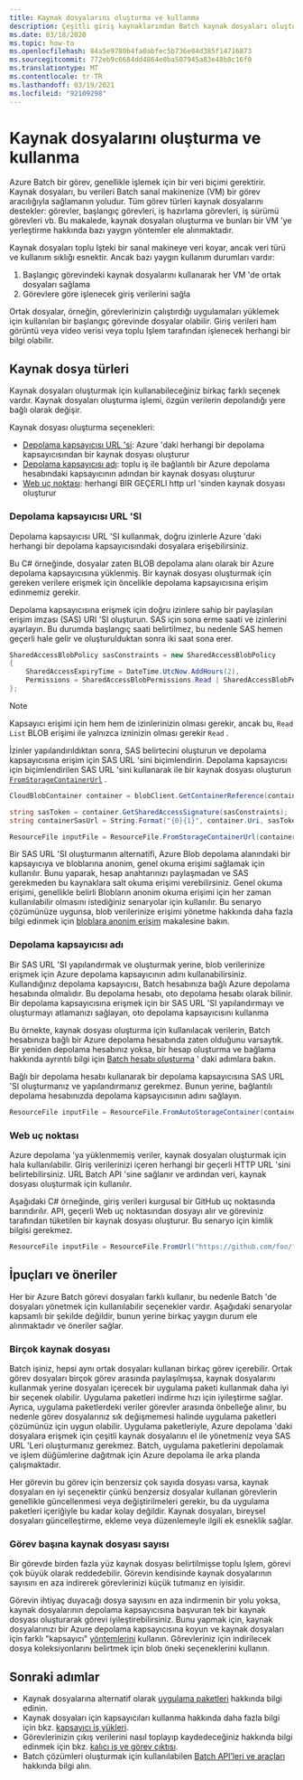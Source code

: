 ```yaml
---
title: Kaynak dosyalarını oluşturma ve kullanma
description: Çeşitli giriş kaynaklarından Batch kaynak dosyaları oluşturmayı öğrenin. Bu makalede, bunları bir VM 'ye oluşturma ve bunlara yerleştirme hakkında bazı yaygın yöntemler ele alınmaktadır.
ms.date: 03/18/2020
ms.topic: how-to
ms.openlocfilehash: 84a5e9780b4fa0abfec5b736e04d385f14716873
ms.sourcegitcommit: 772eb9c6684dd4864e0ba507945a83e48b8c16f0
ms.translationtype: MT
ms.contentlocale: tr-TR
ms.lasthandoff: 03/19/2021
ms.locfileid: "92109298"
---
```

# <a name="creating-and-using-resource-files"></a>Kaynak dosyalarını oluşturma ve kullanma

Azure Batch bir görev, genellikle işlemek için bir veri biçimi gerektirir. Kaynak dosyaları, bu verileri Batch sanal makinenize (VM) bir görev aracılığıyla sağlamanın yoludur. Tüm görev türleri kaynak dosyalarını destekler: görevler, başlangıç görevleri, iş hazırlama görevleri, iş sürümü görevleri vb. Bu makalede, kaynak dosyaları oluşturma ve bunları bir VM 'ye yerleştirme hakkında bazı yaygın yöntemler ele alınmaktadır.  

Kaynak dosyaları toplu Işteki bir sanal makineye veri koyar, ancak veri türü ve kullanım sıklığı esnektir. Ancak bazı yaygın kullanım durumları vardır:

1. Başlangıç görevindeki kaynak dosyalarını kullanarak her VM 'de ortak dosyaları sağlama
1. Görevlere göre işlenecek giriş verilerini sağla

Ortak dosyalar, örneğin, görevlerinizin çalıştırdığı uygulamaları yüklemek için kullanılan bir başlangıç görevinde dosyalar olabilir. Giriş verileri ham görüntü veya video verisi veya toplu Işlem tarafından işlenecek herhangi bir bilgi olabilir.

## <a name="types-of-resource-files"></a>Kaynak dosya türleri

Kaynak dosyaları oluşturmak için kullanabileceğiniz birkaç farklı seçenek vardır. Kaynak dosyaları oluşturma işlemi, özgün verilerin depolandığı yere bağlı olarak değişir.

Kaynak dosyası oluşturma seçenekleri:

- [Depolama kapsayıcısı URL 'si](#storage-container-url): Azure 'daki herhangi bir depolama kapsayıcısından bir kaynak dosyası oluşturur
- [Depolama kapsayıcısı adı](#storage-container-name): toplu iş ile bağlantılı bir Azure depolama hesabındaki kapsayıcının adından bir kaynak dosyası oluşturur
- [Web uç noktası](#web-endpoint): herhangi BIR GEÇERLI http url 'sinden kaynak dosyası oluşturur

### <a name="storage-container-url"></a>Depolama kapsayıcısı URL 'SI

Depolama kapsayıcısı URL 'SI kullanmak, doğru izinlerle Azure 'daki herhangi bir depolama kapsayıcısındaki dosyalara erişebilirsiniz. 

Bu C# örneğinde, dosyalar zaten BLOB depolama alanı olarak bir Azure depolama kapsayıcısına yüklenmiş. Bir kaynak dosyası oluşturmak için gereken verilere erişmek için öncelikle depolama kapsayıcısına erişim edinmemiz gerekir.

Depolama kapsayıcısına erişmek için doğru izinlere sahip bir paylaşılan erişim imzası (SAS) URI 'SI oluşturun. SAS için sona erme saati ve izinlerini ayarlayın. Bu durumda başlangıç saati belirtilmez, bu nedenle SAS hemen geçerli hale gelir ve oluşturulduktan sonra iki saat sona erer.

```csharp
SharedAccessBlobPolicy sasConstraints = new SharedAccessBlobPolicy
{
    SharedAccessExpiryTime = DateTime.UtcNow.AddHours(2),
    Permissions = SharedAccessBlobPermissions.Read | SharedAccessBlobPermissions.List
};
```

> [!NOTE]
> Kapsayıcı erişimi için hem hem de izinlerinizin olması gerekir, ancak bu, `Read` `List` BLOB erişimi ile yalnızca izninizin olması gerekir `Read` .

İzinler yapılandırıldıktan sonra, SAS belirtecini oluşturun ve depolama kapsayıcısına erişim için SAS URL 'sini biçimlendirin. Depolama kapsayıcısı için biçimlendirilen SAS URL 'sini kullanarak ile bir kaynak dosyası oluşturun [`FromStorageContainerUrl`](/dotnet/api/microsoft.azure.batch.resourcefile.fromstoragecontainerurl) .

```csharp
CloudBlobContainer container = blobClient.GetContainerReference(containerName);

string sasToken = container.GetSharedAccessSignature(sasConstraints);
string containerSasUrl = String.Format("{0}{1}", container.Uri, sasToken);

ResourceFile inputFile = ResourceFile.FromStorageContainerUrl(containerSasUrl);
```

Bir SAS URL 'SI oluşturmanın alternatifi, Azure Blob depolama alanındaki bir kapsayıcıya ve bloblarına anonim, genel okuma erişimi sağlamak için kullanılır. Bunu yaparak, hesap anahtarınızı paylaşmadan ve SAS gerekmeden bu kaynaklara salt okuma erişimi verebilirsiniz. Genel okuma erişimi, genellikle belirli Blobların anonim okuma erişimi için her zaman kullanılabilir olmasını istediğiniz senaryolar için kullanılır. Bu senaryo çözümünüze uygunsa, blob verilerinize erişimi yönetme hakkında daha fazla bilgi edinmek için [bloblara anonim erişim](../storage/blobs/anonymous-read-access-configure.md) makalesine bakın.

### <a name="storage-container-name"></a>Depolama kapsayıcısı adı

Bir SAS URL 'SI yapılandırmak ve oluşturmak yerine, blob verilerinize erişmek için Azure depolama kapsayıcının adını kullanabilirsiniz. Kullandığınız depolama kapsayıcısı, Batch hesabınıza bağlı Azure depolama hesabında olmalıdır. Bu depolama hesabı, oto depolama hesabı olarak bilinir. Bir depolama kapsayıcısına erişmek için bir SAS URL 'SI yapılandırmayı ve oluşturmayı atlamanızı sağlayan, oto depolama kapsayıcısını kullanma

Bu örnekte, kaynak dosyası oluşturma için kullanılacak verilerin, Batch hesabınıza bağlı bir Azure depolama hesabında zaten olduğunu varsaytık. Bir yeniden depolama hesabınız yoksa, bir hesap oluşturma ve bağlama hakkında ayrıntılı bilgi için [Batch hesabı oluşturma](batch-account-create-portal.md) ' daki adımlara bakın.

Bağlı bir depolama hesabı kullanarak bir depolama kapsayıcısına SAS URL 'SI oluşturmanız ve yapılandırmanız gerekmez. Bunun yerine, bağlantılı depolama hesabınızda depolama kapsayıcısının adını sağlayın.

```csharp
ResourceFile inputFile = ResourceFile.FromAutoStorageContainer(containerName);
```

### <a name="web-endpoint"></a>Web uç noktası

Azure depolama 'ya yüklenmemiş veriler, kaynak dosyaları oluşturmak için hala kullanılabilir. Giriş verilerinizi içeren herhangi bir geçerli HTTP URL 'sini belirtebilirsiniz. URL Batch API 'sine sağlanır ve ardından veri, kaynak dosyası oluşturmak için kullanılır.

Aşağıdaki C# örneğinde, giriş verileri kurgusal bir GitHub uç noktasında barındırılır. API, geçerli Web uç noktasından dosyayı alır ve göreviniz tarafından tüketilen bir kaynak dosyası oluşturur. Bu senaryo için kimlik bilgisi gerekmez.

```csharp
ResourceFile inputFile = ResourceFile.FromUrl("https://github.com/foo/file.txt", filePath);
```

## <a name="tips-and-suggestions"></a>İpuçları ve öneriler

Her bir Azure Batch görevi dosyaları farklı kullanır, bu nedenle Batch 'de dosyaları yönetmek için kullanılabilir seçenekler vardır. Aşağıdaki senaryolar kapsamlı bir şekilde değildir, bunun yerine birkaç yaygın durum ele alınmaktadır ve öneriler sağlar.

### <a name="many-resource-files"></a>Birçok kaynak dosyası

Batch işiniz, hepsi aynı ortak dosyaları kullanan birkaç görev içerebilir. Ortak görev dosyaları birçok görev arasında paylaşılmışsa, kaynak dosyalarını kullanmak yerine dosyaları içerecek bir uygulama paketi kullanmak daha iyi bir seçenek olabilir. Uygulama paketleri indirme hızı için iyileştirme sağlar. Ayrıca, uygulama paketlerdeki veriler görevler arasında önbelleğe alınır, bu nedenle görev dosyalarınız sık değişmemesi halinde uygulama paketleri çözümünüz için uygun olabilir. Uygulama paketleriyle, Azure depolama 'daki dosyalara erişmek için çeşitli kaynak dosyalarını el ile yönetmeniz veya SAS URL 'Leri oluşturmanız gerekmez. Batch, uygulama paketlerini depolamak ve işlem düğümlerine dağıtmak için Azure depolama ile arka planda çalışmaktadır.

Her görevin bu görev için benzersiz çok sayıda dosyası varsa, kaynak dosyaları en iyi seçenektir çünkü benzersiz dosyalar kullanan görevlerin genellikle güncellenmesi veya değiştirilmeleri gerekir, bu da uygulama paketleri içeriğiyle bu kadar kolay değildir. Kaynak dosyaları, bireysel dosyaları güncelleştirme, ekleme veya düzenlemeyle ilgili ek esneklik sağlar.

### <a name="number-of-resource-files-per-task"></a>Görev başına kaynak dosyası sayısı

Bir görevde birden fazla yüz kaynak dosyası belirtilmişse toplu Işlem, görevi çok büyük olarak reddedebilir. Görevin kendisinde kaynak dosyalarının sayısını en aza indirerek görevlerinizi küçük tutmanız en iyisidir.

Görevin ihtiyaç duyacağı dosya sayısını en aza indirmenin bir yolu yoksa, kaynak dosyalarının depolama kapsayıcısına başvuran tek bir kaynak dosyası oluşturarak görevi iyileştirebilirsiniz. Bunu yapmak için, kaynak dosyalarınızı bir Azure depolama kapsayıcısına koyun ve kaynak dosyaları için farklı "kapsayıcı" [yöntemlerini](/dotnet/api/microsoft.azure.batch.resourcefile#methods) kullanın. Görevleriniz için indirilecek dosya koleksiyonlarını belirtmek için blob öneki seçeneklerini kullanın.

## <a name="next-steps"></a>Sonraki adımlar

- Kaynak dosyalarına alternatif olarak [uygulama paketleri](batch-application-packages.md) hakkında bilgi edinin.
- Kaynak dosyaları için kapsayıcıları kullanma hakkında daha fazla bilgi için bkz. [kapsayıcı iş yükleri](batch-docker-container-workloads.md).
- Görevlerinizin çıkış verilerini nasıl toplayıp kaydedeceğiniz hakkında bilgi edinmek için bkz. [kalıcı iş ve görev çıktısı](batch-task-output.md).
- Batch çözümleri oluşturmak için kullanılabilen [Batch API’leri ve araçları](batch-apis-tools.md) hakkında bilgi alın.